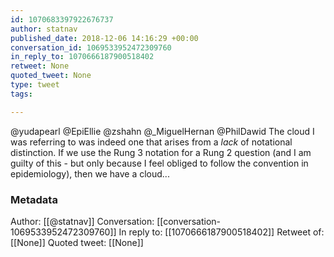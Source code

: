 ```yaml
---
id: 1070683397922676737
author: statnav
published_date: 2018-12-06 14:16:29 +00:00
conversation_id: 1069533952472309760
in_reply_to: 1070666187900518402
retweet: None
quoted_tweet: None
type: tweet
tags:

---
```


@yudapearl @EpiEllie @zshahn @_MiguelHernan @PhilDawid The cloud I was referring to was indeed one that arises from a _lack_ of notational distinction. If we use the Rung 3 notation for a Rung 2 question (and I am guilty of this - but only because I feel obliged to follow the convention in epidemiology), then we have a cloud...

### Metadata

Author: [[@statnav]]
Conversation: [[conversation-1069533952472309760]]
In reply to: [[1070666187900518402]]
Retweet of: [[None]]
Quoted tweet: [[None]]
